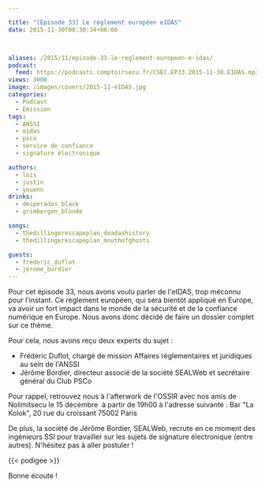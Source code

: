 ```yaml
---

title: "[Épisode 33] Le réglement européen eIDAS"
date: 2015-11-30T08:30:34+00:00



aliases: /2015/11/episode-33-le-reglement-europeen-e-idas/
podcast:
  feed: https://podcasts.comptoirsecu.fr/CSEC.EP33.2015-11-30.EIDAS.mp3
views: 3000
image: /images/covers/2015-11-eIDAS.jpg
categories:
  - Podcast
  - Emission
tags:
  - ANSSI
  - eidas
  - psco
  - service de confiance
  - signature électronique

authors:
  - lois
  - justin
  - youenn
drinks:
  - desperados_black
  - grimbergen_blonde

songs:
  - thedillingerescapeplan_deadashistory
  - thedillingerescapeplan_mouthofghosts

guests:
  - frederic_duflot
  - jerome_bordier
---
```



Pour cet épisode 33, nous avons voulu parler de l'eIDAS, trop méconnu pour l'instant. Ce règlement européen, qui sera bientôt appliqué en Europe, va avoir un fort impact dans le monde de la sécurité et de la confiance numérique en Europe. Nous avons donc décidé de faire un dossier complet sur ce thème.

Pour cela, nous avons reçu deux experts du sujet :

  * Frédéric Duflot, chargé de mission Affaires réglementaires et juridiques au sein de l'ANSSI
  * Jérôme Bordier, directeur associé de la société SEALWeb et secrétaire général du Club PSCo

Pour rappel, retrouvez nous à l'afterwork de l'OSSIR avec nos amis de Nolimitsecu le 15 décembre  à partir de 19h00 à l'adresse suivante : Bar "La Kolok", 20 rue du croissant 75002 Paris

De plus, la société de Jérôme Bordier, SEALWeb, recrute en ce moment des ingénieurs SSI pour travailler sur les sujets de signature électronique (entre autres). N'hésitez pas à aller postuler !


{{< podigee >}}

Bonne écoute !
